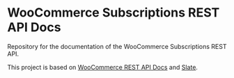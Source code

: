 # WooCommerce Subscriptions REST API Docs #

Repository for the documentation of the WooCommerce Subscriptions REST API.

This project is based on [WooCommerce REST API Docs](http://woothemes.github.io/woocommerce-rest-api-docs/) and [Slate](https://github.com/tripit/slate).
